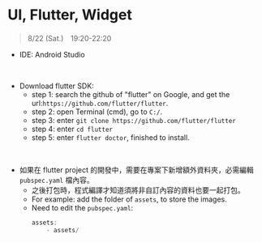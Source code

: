 # UI, Flutter, Widget

> 8/22 (Sat.)　19:20-22:20

* IDE: Android Studio
<br>

* Download flutter SDK:
    * step 1: search the github of "flutter" on Google, and get the url:`https://github.com/flutter/flutter`.
    * step 2: open Terminal (cmd), go to `C:/`.
    * step 3: enter `git clone https://github.com/flutter/flutter`
    * step 4: enter `cd flutter`
    * step 5: enter `flutter doctor`, finished to install.
<br>

* 如果在 flutter project 的開發中，需要在專案下新增額外資料夾，必需編輯 `pubspec.yaml` 檔內容。
    * 之後打包時，程式編譯才知道須將非自訂內容的資料也要一起打包。
    * For example: add the folder of `assets`, to store the images.
    * Need to edit the `pubspec.yaml`:
        ```dart
        assets:
            - assets/
        ```





